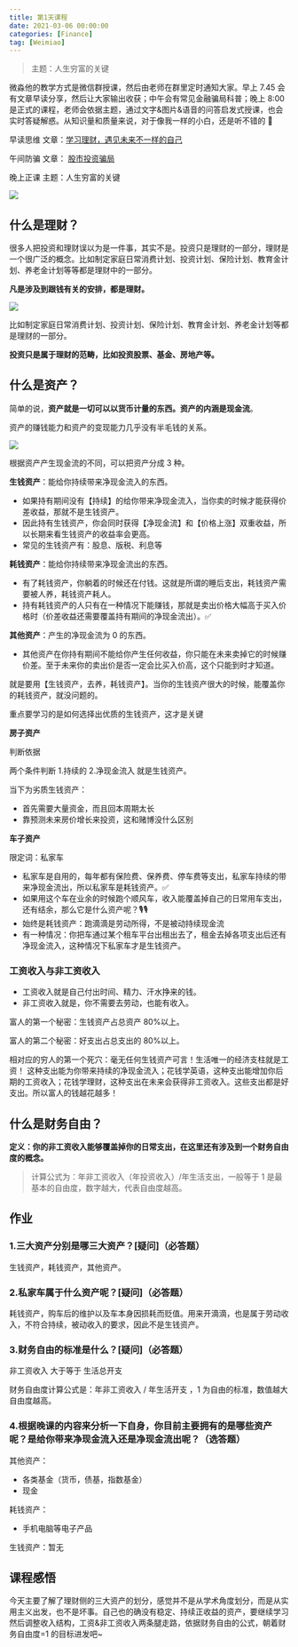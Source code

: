 ```yaml
---
title: 第1天课程
date: 2021-03-06 00:00:00
categories: [Finance]
tag: [Weimiao]
---
```


> 主题：人生穷富的关键

微淼他的教学方式是微信群授课，然后由老师在群里定时通知大家。早上 7.45 会有文章早读分享，然后让大家输出收获；中午会有常见金融骗局科普；晚上 8:00 是正式的课程，老师会依据主题，通过文字&图片&语音的问答启发式授课，也会实时答疑解惑。从知识量和质量来说，对于像我一样的小白，还是听不错的 🤨

早读思维
文章：[学习理财，遇见未来不一样的自己](http://xiaobai.yaocaiwuziyou.com/index.php/Home/OldTest/Zao?type=20&id=2444624&imid=11166483&num=1)

午间防骗
文章： [股市投资骗局](http://xiaobai.yaocaiwuziyou.com/index.php/Home/OldTest/Fang?num=)

晚上正课
主题：人生穷富的关键

![](https://gitee.com/bruceeewong/image-bed/raw/master/2022-2-23/1645625631296-image.png)

## 什么是理财？

很多人把投资和理财误以为是一件事，其实不是。投资只是理财的一部分，理财是一个很广泛的概念。比如制定家庭日常消费计划、投资计划、保险计划、教育金计划、养老金计划等等都是理财中的一部分。

**凡是涉及到跟钱有关的安排，都是理财。**

![](https://gitee.com/bruceeewong/image-bed/raw/master/2022-2-23/1645625712108-image.png)

比如制定家庭日常消费计划、投资计划、保险计划、教育金计划、养老金计划等都是理财的一部分。

**投资只是属于理财的范畴，比如投资股票、基金、房地产等。**

## 什么是资产？

简单的说，**资产就是一切可以以货币计量的东西。资产的内涵是现金流**。

资产的赚钱能力和资产的变现能力几乎没有半毛钱的关系。

![](https://gitee.com/bruceeewong/image-bed/raw/master/2022-2-23/1645625768513-image.png)

根据资产产生现金流的不同，可以把资产分成 3 种。

**生钱资产**：能给你持续带来净现金流入的东西。

- 如果持有期间没有【持续】的给你带来净现金流入，当你卖的时候才能获得价差收益，那就不是生钱资产。
- 因此持有生钱资产，你会同时获得【净现金流】和【价格上涨】双重收益，所以长期来看生钱资产的收益率会更高。
- 常见的生钱资产有：股息、版税、利息等

**耗钱资产**：能给你持续带来净现金流出的东西。

- 有了耗钱资产，你躺着的时候还在付钱。这就是所谓的睡后支出，耗钱资产需要被人养，耗钱资产耗人。
- 持有耗钱资产的人只有在一种情况下能赚钱，那就是卖出价格大幅高于买入价格时（价差收益还需要覆盖持有期间的净现金流出）。✅

**其他资产**：产生的净现金流为 0 的东西。

- 其他资产在你持有期间不能给你产生任何收益，你只能在未来卖掉它的时候赚价差。至于未来你的卖出价是否一定会比买入价高，这个只能到时才知道。

就是要用【生钱资产，去养，耗钱资产】。当你的生钱资产很大的时候，能覆盖你的耗钱资产，就没问题的。

重点要学习的是如何选择出优质的生钱资产，这才是关键

**房子资产**

判断依据

两个条件判断 1.持续的 2.净现金流入 就是生钱资产。

当下为劣质生钱资产：

- 首先需要大量资金，而且回本周期太长
- 靠预测未来房价增长来投资，这和赌博没什么区别

**车子资产**

限定词：私家车

- 私家车是自用的，每年都有保险费、保养费、停车费等支出，私家车持续的带来净现金流出，所以私家车是耗钱资产。✅
- 如果用这个车在业余的时候跑个顺风车，收入能覆盖掉自己的日常用车支出，还有结余，那么它是什么资产呢？🎙️🎙️
- 始终是耗钱资产：跑滴滴是劳动所得，不是被动持续现金流
- 有一种情况：你把车通过某个租车平台出租出去了，租金去掉各项支出后还有净现金流入，这种情况下私家车才是生钱资产。

### 工资收入与非工资收入

- 工资收入就是自己付出时间、精力、汗水挣来的钱。
- 非工资收入就是，你不需要去劳动，也能有收入。

富人的第一个秘密：生钱资产占总资产 80%以上。

富人的第二个秘密：好支出占总支出的 80%以上。

相对应的穷人的第一个死穴：毫无任何生钱资产可言！生活唯一的经济支柱就是工资！
这种支出能为你带来持续的净现金流入；花钱学英语，这种支出能增加你后期的工资收入；花钱学理财，这种支出在未来会获得非工资收入。这些支出都是好支出。所以富人的钱越花越多！

## 什么是财务自由？

**定义：你的非工资收入能够覆盖掉你的日常支出，在这里还有涉及到一个财务自由度的概念。**

> 计算公式为：年非工资收入（年投资收入）/年生活支出，一般等于 1 是最基本的自由度，数字越大，代表自由度越高。

## 作业

### 1.三大资产分别是哪三大资产？[疑问]（必答题）

生钱资产，耗钱资产，其他资产。

### 2.私家车属于什么资产呢？[疑问]（必答题）

耗钱资产，购车后的维护以及车本身因损耗而贬值。用来开滴滴，也是属于劳动收入，不符合持续，被动收入的要求，因此不是生钱资产。

### 3.财务自由的标准是什么？[疑问]（必答题）

非工资收入 大于等于 生活总开支

财务自由度计算公式是：年非工资收入 / 年生活开支 ，1 为自由的标准，数值越大自由度越高。

### 4.根据晚课的内容来分析一下自身，你目前主要拥有的是哪些资产呢？是给你带来净现金流入还是净现金流出呢？（选答题）

其他资产：

- 各类基金（货币，债基，指数基金）
- 现金

耗钱资产：

- 手机电脑等电子产品

生钱资产：暂无

## 课程感悟

今天主要了解了理财侧的三大资产的划分，感觉并不是从学术角度划分，而是从实用主义出发，也不是坏事。自己也的确没有稳定、持续正收益的资产，要继续学习然后调整收入结构，工资&非工资收入两条腿走路，依据财务自由的公式，朝着财务自由度=1 的目标进发吧~
